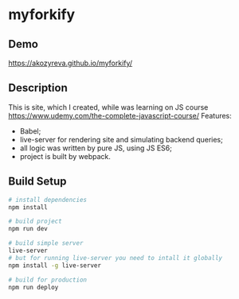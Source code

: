 # myforkify
## Demo
https://akozyreva.github.io/myforkify/
## Description
This is site, which I created, while was learning on JS course
https://www.udemy.com/the-complete-javascript-course/
Features:
- Babel;
- live-server for rendering site and simulating backend queries;
- all logic was written by pure JS, using JS ES6;
- project is built by webpack.
## Build Setup

``` bash
# install dependencies
npm install

# build project
npm run dev

# build simple server
live-server
# but for running live-server you need to intall it globally
npm install -g live-server

# build for production
npm run deploy
```


